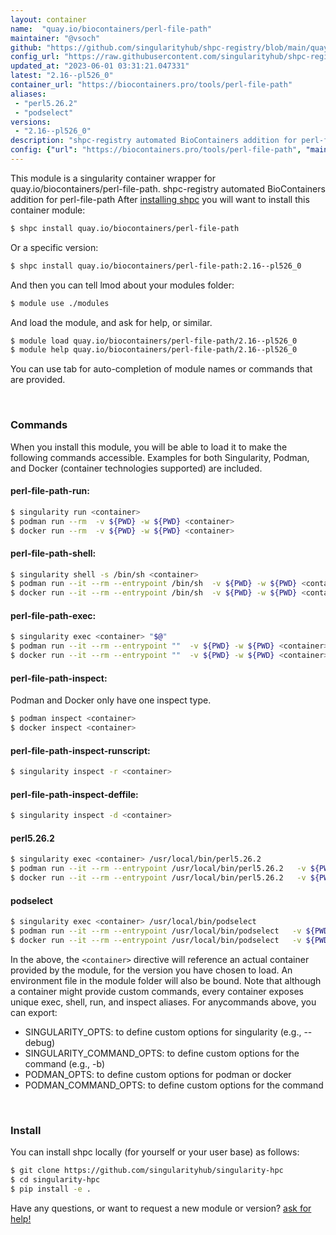 ```yaml
---
layout: container
name:  "quay.io/biocontainers/perl-file-path"
maintainer: "@vsoch"
github: "https://github.com/singularityhub/shpc-registry/blob/main/quay.io/biocontainers/perl-file-path/container.yaml"
config_url: "https://raw.githubusercontent.com/singularityhub/shpc-registry/main/quay.io/biocontainers/perl-file-path/container.yaml"
updated_at: "2023-06-01 03:31:21.047331"
latest: "2.16--pl526_0"
container_url: "https://biocontainers.pro/tools/perl-file-path"
aliases:
 - "perl5.26.2"
 - "podselect"
versions:
 - "2.16--pl526_0"
description: "shpc-registry automated BioContainers addition for perl-file-path"
config: {"url": "https://biocontainers.pro/tools/perl-file-path", "maintainer": "@vsoch", "description": "shpc-registry automated BioContainers addition for perl-file-path", "latest": {"2.16--pl526_0": "sha256:a3737cca08aee5be095030ea5c6f3f5291b9170ea47b8797a1cc36422db93835"}, "tags": {"2.16--pl526_0": "sha256:a3737cca08aee5be095030ea5c6f3f5291b9170ea47b8797a1cc36422db93835"}, "docker": "quay.io/biocontainers/perl-file-path", "aliases": {"perl5.26.2": "/usr/local/bin/perl5.26.2", "podselect": "/usr/local/bin/podselect"}}
---
```


This module is a singularity container wrapper for quay.io/biocontainers/perl-file-path.
shpc-registry automated BioContainers addition for perl-file-path
After [installing shpc](#install) you will want to install this container module:


```bash
$ shpc install quay.io/biocontainers/perl-file-path
```

Or a specific version:

```bash
$ shpc install quay.io/biocontainers/perl-file-path:2.16--pl526_0
```

And then you can tell lmod about your modules folder:

```bash
$ module use ./modules
```

And load the module, and ask for help, or similar.

```bash
$ module load quay.io/biocontainers/perl-file-path/2.16--pl526_0
$ module help quay.io/biocontainers/perl-file-path/2.16--pl526_0
```

You can use tab for auto-completion of module names or commands that are provided.

<br>

### Commands

When you install this module, you will be able to load it to make the following commands accessible.
Examples for both Singularity, Podman, and Docker (container technologies supported) are included.

#### perl-file-path-run:

```bash
$ singularity run <container>
$ podman run --rm  -v ${PWD} -w ${PWD} <container>
$ docker run --rm  -v ${PWD} -w ${PWD} <container>
```

#### perl-file-path-shell:

```bash
$ singularity shell -s /bin/sh <container>
$ podman run --it --rm --entrypoint /bin/sh  -v ${PWD} -w ${PWD} <container>
$ docker run --it --rm --entrypoint /bin/sh  -v ${PWD} -w ${PWD} <container>
```

#### perl-file-path-exec:

```bash
$ singularity exec <container> "$@"
$ podman run --it --rm --entrypoint ""  -v ${PWD} -w ${PWD} <container> "$@"
$ docker run --it --rm --entrypoint ""  -v ${PWD} -w ${PWD} <container> "$@"
```

#### perl-file-path-inspect:

Podman and Docker only have one inspect type.

```bash
$ podman inspect <container>
$ docker inspect <container>
```

#### perl-file-path-inspect-runscript:

```bash
$ singularity inspect -r <container>
```

#### perl-file-path-inspect-deffile:

```bash
$ singularity inspect -d <container>
```


#### perl5.26.2

```bash
$ singularity exec <container> /usr/local/bin/perl5.26.2
$ podman run --it --rm --entrypoint /usr/local/bin/perl5.26.2   -v ${PWD} -w ${PWD} <container> -c " $@"
$ docker run --it --rm --entrypoint /usr/local/bin/perl5.26.2   -v ${PWD} -w ${PWD} <container> -c " $@"
```


#### podselect

```bash
$ singularity exec <container> /usr/local/bin/podselect
$ podman run --it --rm --entrypoint /usr/local/bin/podselect   -v ${PWD} -w ${PWD} <container> -c " $@"
$ docker run --it --rm --entrypoint /usr/local/bin/podselect   -v ${PWD} -w ${PWD} <container> -c " $@"
```



In the above, the `<container>` directive will reference an actual container provided
by the module, for the version you have chosen to load. An environment file in the
module folder will also be bound. Note that although a container
might provide custom commands, every container exposes unique exec, shell, run, and
inspect aliases. For anycommands above, you can export:

 - SINGULARITY_OPTS: to define custom options for singularity (e.g., --debug)
 - SINGULARITY_COMMAND_OPTS: to define custom options for the command (e.g., -b)
 - PODMAN_OPTS: to define custom options for podman or docker
 - PODMAN_COMMAND_OPTS: to define custom options for the command

<br>

### Install

You can install shpc locally (for yourself or your user base) as follows:

```bash
$ git clone https://github.com/singularityhub/singularity-hpc
$ cd singularity-hpc
$ pip install -e .
```

Have any questions, or want to request a new module or version? [ask for help!](https://github.com/singularityhub/singularity-hpc/issues)